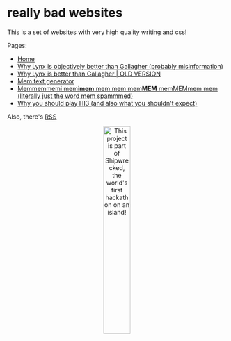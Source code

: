 # really bad websites

This is a set of websites with very high quality writing and css! 

Pages:
- [Home](parkingturkeys.github.io/web-sites/index.html)
- [Why Lynx is objectively better than Gallagher (probably misinformation)](parkingturkeys.github.io/web-sites/lynx.html)
- [Why Lynx is better than Gallagher | OLD VERSION](parkingturkeys.github.io/web-sites/old.html)
- [Mem text generator](parkingturkeys.github.io/web-sites/gen_mem.html)
- [Memmemmemi memi**mem** mem mem mem**MEM** memMEMmem mem (literally just the word mem spammmed)](parkingturkeys.github.io/web-sites/mem.html)
- [Why you should play HI3 (and also what you shouldn't expect)](parkingturkeys.github.io/web-sites/hi3.html)


Also, there's [RSS](parkingturkeys.github.io/web-sites/feed.xml)

<div align="center">
  <a href="https://shipwrecked.hackclub.com/?t=ghrm" target="_blank">
    <img src="https://hc-cdn.hel1.your-objectstorage.com/s/v3/739361f1d440b17fc9e2f74e49fc185d86cbec14_badge.png" 
         alt="This project is part of Shipwrecked, the world's first hackathon on an island!" 
         style="width: 35%;">
  </a>
</div>